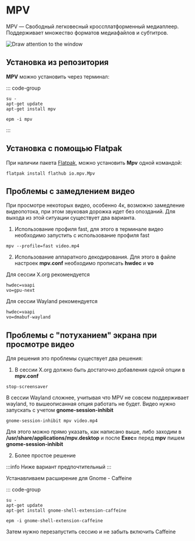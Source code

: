 # MPV

MPV — Свободный легковесный кроссплатформенный медиаплеер. Поддерживает множество форматов медиафайлов и субтитров.

![Draw attention to the window](/mpv/mpv.png)


## Установка из репозитория 

**MPV** можно установить через терминал:

::: code-group

```shell[apt-get]
su -
apt-get update
apt-get install mpv
```

```shell[epm]
epm -i mpv
```
::: 

## Установка c помощью Flatpak

При наличии пакета [Flatpak](/flatpak), можно установить **Mpv** одной командой:

```shell
flatpak install flathub io.mpv.Mpv
```

## Проблемы с замедлением видео

При просмотре некоторых видео, особенно 4к, возможно замедление видеопотока, при этом звуковая дорожка идет без опозданий. Для выхода из этой ситуации существует два варианта.

1. Использование профиля fast, для этого в терминале видео необходимо запустить с использование профиля fast

```shell
mpv --profile=fast video.mp4
```

2. Использование аппаратного декодирования. Для этого в файле настроек **mpv.conf** необходимо прописать **hwdec** и **vo**

Для сессии X.org рекомендуется

```
hwdec=vaapi
vo=gpu-next
```

Для сессии Wayland рекомендуется

```
hwdec=vaapi
vo=dmabuf-wayland
```

## Проблемы с "потуханием" экрана при просмотре видео 

Для решения это проблемы существует два решения:

1. В сессии X.org должно быть достаточно добавления одной опции в **mpv.conf**

```
stop-screensaver
```

В сессии Wayland сложнее, учитывая что MPV не совсем поддерживает wayland, то вышеописанная опция работать не будет.
Видео нужно запускать с учетом **gnome-session-inhibit**

```shell
gnome-session-inhibit mpv video.mp4
```

Для этого можно прямо указать, как написано выше, либо заходим в **/usr/share/applications/mpv.desktop** и после **Exec=** перед **mpv**  пишем **gnome-session-inhibit** 

2. Более простое решение

:::info
Ниже вариант предпочтительный
:::

Устанавливаем расширение для Gnome - Caffeine

::: code-group

```shell[apt-get]
su -
apt-get update
apt-get install gnome-shell-extension-caffeine
```

```shell[epm]
epm -i gnome-shell-extension-caffeine
```

Затем нужно перезапустить сессию и не забыть включить Caffeine